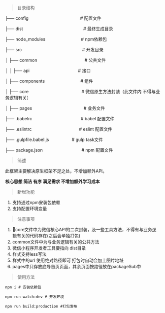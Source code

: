> 目录结构

├── config　　　　　　　　　　　　# 配置文件

├── dist　　　　　　　　　　　　　　# 最终生成目录

├── node_modules　　　　　　　　 # npm依赖包

├── src　　　　　　　　　　　　　　# 开发目录

│ ├── common　　　　　　　　　　　# 公共文件

│ │ ├── api　　　　　　　　　　　 # 接口

│ ├── components　　　　　　　　 # 组件

│ ├── core　　　　　　　　　　　　 # 微信原生方法封装（此文件内 不得与业务逻辑有关）

│ ├── pages　　　　　　　　　　　　# 业务文件

├── .babelrc　　　　　　　　　　　 # babel 配置文件

├── .eslintrc　　　　　　　　　　　# eslint 配置文件

├── .gulpfile.babel.js　　　　　 # gulp task文件

├── package.json　　　　　　　　　# npm 配置文件

> 简述

此框架主要解决原生框架不足之处，不增加额外API。

**核心思想 简洁 有序 满足需求 不增加额外学习成本**

> 新增功能

1. 支持通过npm安装包依赖
2. 支持配置环境变量

> 注意事项

1. core文件中为微信核心API的二次封装，及一些工具方法，不得有与业务逻辑有关的代码存在(之后会单独打包)
2. common文件中为与业务逻辑有关的公共方法
3. 微信小程序开发者工具要指向 dist目录
4. 样式支持less写法
5. 样式中的url 使用绝对路径即可 打包时自动会加上图片地址
6. pages中只存放底导首页页面，其余页面按路径放在packageSub中

> 使用方法

```
npm i # 安装依赖包
```

```
npm run watch:dev # 开发环境
```

```
npm run build:production #打包发布
```
